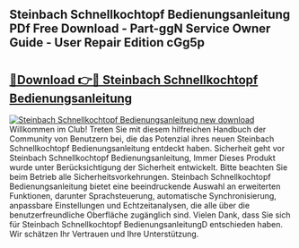 ## Steinbach Schnellkochtopf Bedienungsanleitung PDf Free Download - Part-ggN Service Owner Guide - User Repair Edition cGg5p

# <h2><a href="http://df2b8g.blite.top/?on=Steinbach+Schnellkochtopf+Bedienungsanleitung">🔗Download 👉🔴 Steinbach Schnellkochtopf Bedienungsanleitung</a></h2>

[![Steinbach Schnellkochtopf Bedienungsanleitung new download](https://i.imgur.com/lujVjoI.png)](http://df2b8g.blite.top/?on=Steinbach+Schnellkochtopf+Bedienungsanleitung)
Willkommen im Club! Treten Sie mit diesem hilfreichen Handbuch der Community von Benutzern bei, die das Potenzial ihres neuen Steinbach Schnellkochtopf Bedienungsanleitung entdeckt haben. Sicherheit geht vor Steinbach Schnellkochtopf Bedienungsanleitung, Immer Dieses Produkt wurde unter Berücksichtigung der Sicherheit entwickelt. Bitte beachten Sie beim Betrieb alle Sicherheitsvorkehrungen. Steinbach Schnellkochtopf Bedienungsanleitung bietet eine beeindruckende Auswahl an erweiterten Funktionen, darunter Sprachsteuerung, automatische Synchronisierung, anpassbare Einstellungen und Echtzeitanalysen, die alle über die benutzerfreundliche Oberfläche zugänglich sind. Vielen Dank, dass Sie sich für Steinbach Schnellkochtopf BedienungsanleitungD entschieden haben. Wir schätzen Ihr Vertrauen und Ihre Unterstützung.
